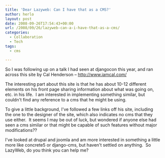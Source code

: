 ```yaml
---
title: 'Dear Lazyweb: Can I have that as a CMS?'
author: herlo
layout: post
date: 2008-09-26T17:54:43+00:00
url: /2008/09/26/lazyweb-can-a-i-have-that-as-a-cms/
categories:
  - Collaboration
  - Tech
tags:
  - cms

---
```

So I was following up on a talk I had seen at djangocon this year, and ran across this site by Cal Henderson – <a href="http://www.iamcal.com/" target="_blank">http://www.iamcal.com/</a>

The interesting part about this site is that he has about 10-12 different elements on his front page sharing information about what was going on, etc. in his life.  I am interested in implementing something similar, but couldn't find any reference to a cms that he might be using.

To give a little background, I've followed a few links off his site, including the one to the designer of the site, which also indicates no cms that they use either.  It seems I may be out of luck, but wondered if anyone else had seen a cms similar or that might be capable of such features without major modifications??

I've looked at drupal and joomla and am more interested in something a little more like concrete5 or django-cms, but haven't settled on anything.  So LazyWeb, do you think you can help me?